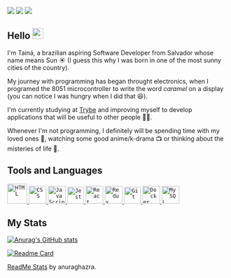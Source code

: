 <a href="https://www.linkedin.com/in/tainnaps/" target="_blank"><img src="https://img.shields.io/badge/LINKEDIN-1aa7ec?style=for-the-badge"></a>
<a href="https://tainnaps.github.io/" target="_blank"><img src="https://img.shields.io/badge/PORTFOLIO-797ef6?style=for-the-badge"></a>
<a href="mailto:tainnaps@gmail.com" target="_blank"><img src="https://img.shields.io/badge/EMAIL-ea4c46?style=for-the-badge"></a>

## Hello  <img src="https://media.giphy.com/media/hvRJCLFzcasrR4ia7z/giphy.gif" width="25px">

I'm Tainá, a brazilian aspiring Software Developer from Salvador whose name means Sun ☀️ (I guess this why I was born in one of the most sunny cities of the country).

My journey with programming has began throught electronics, when I programed the 8051 microcontroller to write the word *caramel* on a display (you can notice I was hungry when I did that 😆).

I'm currently studying at [Trybe](https://app.betrybe.com) and improving myself to develop applications that will be useful to other people 👩‍💻.

Whenever I'm not programming, I definitely will be spending time with my loved ones 👫, watching some good anime/k-drama 📺 or thinking about the misteries of life 🤔.

## Tools and Languages

<a href="https://www.w3schools.com/html/" target="_blanck">
   <code><img height="45" src="https://icons.iconarchive.com/icons/cornmanthe3rd/plex/256/Other-html-5-icon.png" alt="HTML"></code>
</a>
<a href="https://www.w3schools.com/css/" target="_blanck">
  <code><img height="40" src="https://logospng.org/download/css-3/logo-css-3-2048.png" alt="CSS"></code>
</a>
<a href="https://www.w3schools.com/js/" target="_blanck">
  <code><img height="40" src="https://logospng.org/download/javascript/logo-javascript-icon-1024.png" alt="JavaScript"></code>
</a>
<a href="https://jestjs.io/" target="_blanck">
  <code><img height="38" src="https://symbols.getvecta.com/stencil_25/40_jest.5fde12ec22.png" alt="Jest"></code>
</a>
<a href="https://reactjs.org/" target="_blanck">
  <code><img height="40" src="https://cdn4.iconfinder.com/data/icons/logos-3/600/React.js_logo-512.png" alt="React"></code>
</a>
<a href="https://redux.js.org/" target="_blanck">
  <code><img height="40" src="https://img.icons8.com/color/480/redux.png" alt="Redux"></code>
</a>
<a href="https://git-scm.com/" target="_blanck">
  <code><img height="38" src="https://hermes.digitalinnovation.one/articles/cover/8a7306cb-59e3-481f-832d-57ac4587b516.png" alt="Git"></code>
</a>
<a href="https://www.docker.com/" target="_blanck" margin-right="100px">
  <code><img height="40" src="https://cdn-icons-png.flaticon.com/512/919/919853.png" alt="Docker"></code>
</a>
<a href="https://www.mysql.com/" target="_blanck">
  <code><img height="40" src="https://www.freepnglogos.com/uploads/logo-mysql-png/logo-mysql-mysql-logo-png-images-are-download-crazypng-21.png" alt="MySQL"></code>
</a>

## My Stats

[![Anurag's GitHub stats](https://github-readme-stats.vercel.app/api?username=tainnaps&show_icons=true&theme=github_dark&include_all_commits=true&count_private=true)](https://github.com/anuraghazra/github-readme-stats)

[![Readme Card](https://github-readme-stats.vercel.app/api/top-langs/?username=tainnaps&theme=github_dark&layout=compact&card_width=447)](https://github.com/anuraghazra/github-readme-stats)

[ReadMe Stats](https://github.com/anuraghazra/github-readme-stats) by anuraghazra.
